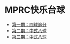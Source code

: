 # MPRC快乐台球

- [第一期：四球追分](https://www.bilibili.com/video/BV19HAYemEj3)
- [第二期：中式八球](https://www.bilibili.com/video/BV1xKAteWErZ)
- [第三期：中式八球](https://www.bilibili.com/video/BV11waPzJEj8)
